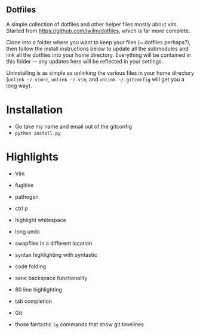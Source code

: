 Dotfiles
--------

A simple collection of dotfiles and other helper files mostly
about vim. Started from https://github.com/jwilm/dotfiles, which
is far more complete.

Clone into a folder where you want to keep your files
(~.dotfiles perhaps?), then follow the install instructions
below to update all the submodules and link all the dotfiles
into your home directory. Everything will be contained in this
folder -- any updates here will be reflected in your settings.

Uninstalling is as simple as unlinking the various files in your
home directory (`unlink ~/.vimrc`, `unlink ~/.vim`, and
`unlink ~/.gitconfig` will get you a long way).


# Installation
- Go take my name and email out of the gitconfig
- `python install.py`


# Highlights
- Vim
 - fugitive
 - pathogen
 - ctrl p
 - highlight whitespace
 - long undo
 - swapfiles in a different location
 - syntax highlighting with syntastic
 - code folding
 - sane backspace functionality
 - 80 line highlighting
 - tab completion

- Git
 - those fantastic `lg` commands that show git timelines

